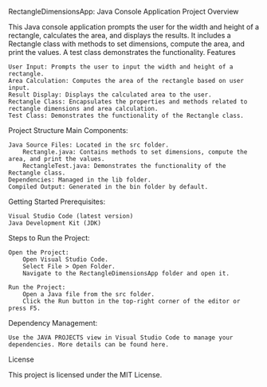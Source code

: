 RectangleDimensionsApp: Java Console Application
Project Overview

This Java console application prompts the user for the width and height of a rectangle, calculates the area, and displays the results. It includes a Rectangle class with methods to set dimensions, compute the area, and print the values. A test class demonstrates the functionality.
Features

    User Input: Prompts the user to input the width and height of a rectangle.
    Area Calculation: Computes the area of the rectangle based on user input.
    Result Display: Displays the calculated area to the user.
    Rectangle Class: Encapsulates the properties and methods related to rectangle dimensions and area calculation.
    Test Class: Demonstrates the functionality of the Rectangle class.

Project Structure
Main Components:

    Java Source Files: Located in the src folder.
        Rectangle.java: Contains methods to set dimensions, compute the area, and print the values.
        RectangleTest.java: Demonstrates the functionality of the Rectangle class.
    Dependencies: Managed in the lib folder.
    Compiled Output: Generated in the bin folder by default.

Getting Started
Prerequisites:

    Visual Studio Code (latest version)
    Java Development Kit (JDK)

Steps to Run the Project:

    Open the Project:
        Open Visual Studio Code.
        Select File > Open Folder.
        Navigate to the RectangleDimensionsApp folder and open it.

    Run the Project:
        Open a Java file from the src folder.
        Click the Run button in the top-right corner of the editor or press F5.

Dependency Management:

    Use the JAVA PROJECTS view in Visual Studio Code to manage your dependencies. More details can be found here.

License

This project is licensed under the MIT License.
